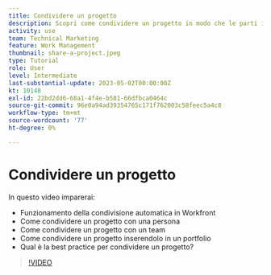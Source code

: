 ```yaml
---
title: Condividere un progetto
description: Scopri come condividere un progetto in modo che le parti interessate e gli altri interessati al progetto possano avere visibilità sul lavoro che si sta facendo utilizzando [!DNL  Workfront].
activity: use
team: Technical Marketing
feature: Work Management
thumbnail: share-a-project.jpeg
type: Tutorial
role: User
level: Intermediate
last-substantial-update: 2023-05-02T00:00:00Z
kt: 10148
exl-id: 22bd2dd6-68a1-4f4e-b581-66dfbca0464c
source-git-commit: 96e0a94ad39354765c171f762003c58feec5a4c8
workflow-type: tm+mt
source-wordcount: '77'
ht-degree: 0%

---
```


# Condividere un progetto

In questo video imparerai:

* Funzionamento della condivisione automatica in Workfront
* Come condividere un progetto con una persona
* Come condividere un progetto con un team
* Come condividere un progetto inserendolo in un portfolio
* Qual è la best practice per condividere un progetto?

>[!VIDEO](https://video.tv.adobe.com/v/3418904/?quality=12&learn=on)
